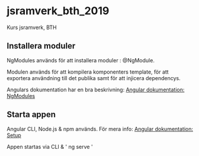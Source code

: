 # jsramverk_bth_2019
Kurs jsramverk, BTH

  <h2> Installera moduler </h2>

  <p> NgModules används för att installera moduler : @NgModule. </p>
  <p> Modulen används för att kompilera komponenters template, för att exportera användning till det publika samt för att injicera dependencys. </p>
  <p> Angulars dokumentation har en bra beskrivning: <a href="https://angular.io/guide/ngmodules"> Angular dokumentation: NgModules </a> </p>

  <h2> Starta appen </h2>
  <p> Angular CLI, Node.js & npm används. För mera info: <a href="https://angular.io/guide/setup-local"> Angular dokumentation: Setup </a> </p>
  <p> Appen startas via CLI & ' ng serve '</p>
